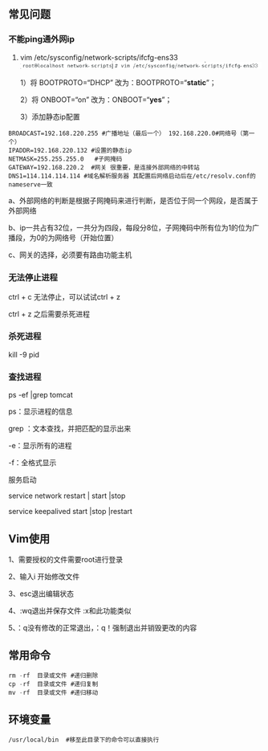 ## 常见问题

### 不能ping通外网ip

1. vim /etc/sysconfig/network-scripts/ifcfg-ens33![image-20210507204009963](linux/image-20210507204009963.png)

   1）将 BOOTPROTO=“DHCP” 改为：BOOTPROTO=“**static**”；

   2）将 ONBOOT=“on” 改为：ONBOOT=“**yes**”；

   3）添加静态ip配置

~~~
BROADCAST=192.168.220.255 #广播地址（最后一个） 192.168.220.0#网络号（第一个）
IPADDR=192.168.220.132 #设置的静态ip
NETMASK=255.255.255.0	#子网掩码 
GATEWAY=192.168.220.2  #网关 很重要，是连接外部网络的中转站
DNS1=114.114.114.114 #域名解析服务器 其配置后网络启动后在/etc/resolv.conf的nameserve一致
~~~

a、外部网络的判断是根据子网掩码来进行判断，是否位于同一个网段，是否属于外部网络

b、ip一共占有32位，一共分为四段，每段分8位，子网掩码中所有位为1的位为广播段，为0的为网络号（开始位置）

c、网关的选择，必须要有路由功能主机

### 无法停止进程

ctrl + c 无法停止，可以试试ctrl  + z

ctrl + z 之后需要杀死进程

### 杀死进程

kill -9 pid

### 查找进程

ps -ef |grep tomcat

ps：显示进程的信息

grep ：文本查找，并把匹配的显示出来

-e：显示所有的进程

-f：全格式显示

服务启动

service network restart | start |stop

service keepalived start |stop |restart

## Vim使用

1、需要授权的文件需要root进行登录

2、输入i 开始修改文件

3、esc退出编辑状态

4、:wq退出并保存文件 :x和此功能类似

5、：q没有修改的正常退出，：q！强制退出并销毁更改的内容

## 常用命令

~~~java
rm -rf  目录或文件 #递归删除
cp -rf  目录或文件 #递归复制
mv -rf  目录或文件 #递归移动
~~~

## 环境变量

~~~
/usr/local/bin  #移至此目录下的命令可以直接执行
~~~

